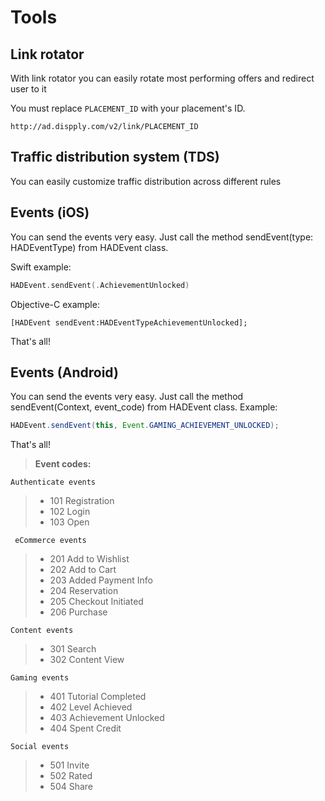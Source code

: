 # Tools

## Link rotator

With link rotator you can easily rotate most performing offers and redirect user to it

<aside class="notice">
You must replace <code>PLACEMENT_ID</code> with your placement's ID.
</aside>

`http://ad.dispply.com/v2/link/PLACEMENT_ID`

## Traffic distribution system (TDS)

You can easily customize traffic distribution across different rules

## Events (iOS)
You can send the events very easy. Just call the method sendEvent(type: HADEventType) from HADEvent class.

Swift example:
```swift
HADEvent.sendEvent(.AchievementUnlocked)
```

Objective-C example:
```objective_c
[HADEvent sendEvent:HADEventTypeAchievementUnlocked];
```

That's all!

## Events (Android)
You can send the events very easy. Just call the method sendEvent(Context, event_code) from HADEvent class.
Example:
```java
HADEvent.sendEvent(this, Event.GAMING_ACHIEVEMENT_UNLOCKED);
```

That's all!


> **Event codes:**
> 
 	Authenticate events
> - 101 Registration
> - 102 Login
> - 103 Open
> 
 	 eCommerce events
> - 201 Add to Wishlist
> - 202 Add to Cart
> - 203 Added Payment Info
> - 204 Reservation
> - 205 Checkout Initiated
> - 206 Purchase
> 
 	Content events
> - 301 Search
> - 302 Content View
> 
 	Gaming events
> - 401 Tutorial Completed
> - 402 Level Achieved
> - 403 Achievement Unlocked
> - 404 Spent Credit
> 
 	Social events
> - 501 Invite
> - 502 Rated
> - 504 Share

